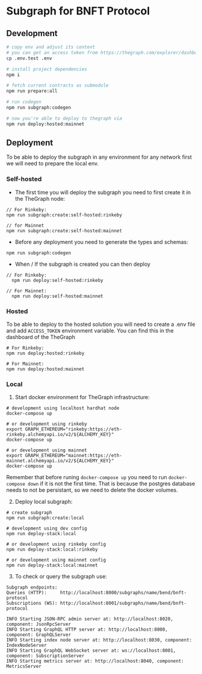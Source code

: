 # Subgraph for BNFT Protocol

## Development

```bash
# copy env and adjust its content
# you can get an access token from https://thegraph.com/explorer/dashboard
cp .env.test .env

# install project dependencies
npm i

# fetch current contracts as submodule
npm run prepare:all

# run codegen
npm run subgraph:codegen

# now you're able to deploy to thegraph via
npm run deploy:hosted:mainnet

```

## Deployment

To be able to deploy the subgraph in any environment for any network first we will need to prepare the local env.

### Self-hosted

- The first time you will deploy the subgraph you need to first create it in the TheGraph node:

```
// For Rinkeby:
npm run subgraph:create:self-hosted:rinkeby

// for Mainnet
npm run subgraph:create:self-hosted:mainnet
```

- Before any deployment you need to generate the types and schemas:

```
npm run subgraph:codegen
```

- When / If the subgraph is created you can then deploy

```
// For Rinkeby:
  npm run deploy:self-hosted:rinkeby

// For Mainnet:
  npm run deploy:self-hosted:mainnet
```

### Hosted

To be able to deploy to the hosted solution you will need to create a .env file and add `ACCESS_TOKEN` environment variable. You can find this in the dashboard of the TheGraph

```shell
# For Rinkeby:
npm run deploy:hosted:rinkeby

# For Mainnet:
npm run deploy:hosted:mainnet
```

### Local

1. Start docker environment for TheGraph infrastructure:

```shell
# development using localhost hardhat node
docker-compose up

# or development using rinkeby
export GRAPH_ETHEREUM="rinkeby:https://eth-rinkeby.alchemyapi.io/v2/${ALCHEMY_KEY}"
docker-compose up

# or development using mainnet
export GRAPH_ETHEREUM="mainnet:https://eth-mainnet.alchemyapi.io/v2/${ALCHEMY_KEY}"
docker-compose up

```

Remember that before runing `docker-compose up` you need to run `docker-compose down` if it is not the first time. That is because the postgres database needs to not be persistant, so we need to delete the docker volumes.

2. Deploy local subgraph:

```shell
# create subgraph
npm run subgraph:create:local

# development using dev config
npm run deploy-stack:local

# or development using rinkeby config
npm run deploy-stack:local:rinkeby

# or development using mainnet config
npm run deploy-stack:local:mainnet

```

3. To check or query the subgraph use:

```
Subgraph endpoints:
Queries (HTTP):     http://localhost:8000/subgraphs/name/bend/bnft-protocol
Subscriptions (WS): http://localhost:8001/subgraphs/name/bend/bnft-protocol

INFO Starting JSON-RPC admin server at: http://localhost:8020, component: JsonRpcServer
INFO Starting GraphQL HTTP server at: http://localhost:8000, component: GraphQLServer
INFO Starting index node server at: http://localhost:8030, component: IndexNodeServer
INFO Starting GraphQL WebSocket server at: ws://localhost:8001, component: SubscriptionServer
INFO Starting metrics server at: http://localhost:8040, component: MetricsServer

```
